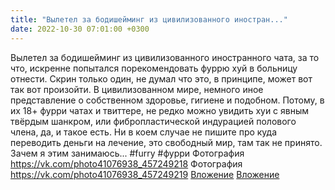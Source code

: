 ```yaml
---
title: "Вылетел за бодишейминг из цивилизованного иностран..."
date: 2022-10-30 07:01:00 +0300
---
```


Вылетел за бодишейминг из цивилизованного иностранного чата, за то что, искренне попытался порекомендовать фуррю хуй в больницу отнести. Скрин только один, не думал что это, в принципе, может вот так вот произойти.
В цивилизованном мире, немного иное представление о собственном здоровье, гигиене и подобном. Потому, в их 18+ фурри чатах и твиттере, не редко можно увидить хуи с явным твёрдым шанкром, или фибропластической индурацией полового члена, да, и такое есть.
Ни в коем случае не пишите про куда переводить деньги на лечение, это свободный мир, там так не принято.
Зачем я этим занимаюсь...
#furry #фурри
Фотография
<a class="vk-attach" href="https://vk.com/photo41076938_457249218">https://vk.com/photo41076938_457249218</a>
Фотография
<a class="vk-attach" href="https://vk.com/photo41076938_457249219">https://vk.com/photo41076938_457249219</a>
<a class="vk-attach" href="https://vk.com/photo41076938_457249218">Вложение</a>
<a class="vk-attach" href="https://vk.com/photo41076938_457249219">Вложение</a>
